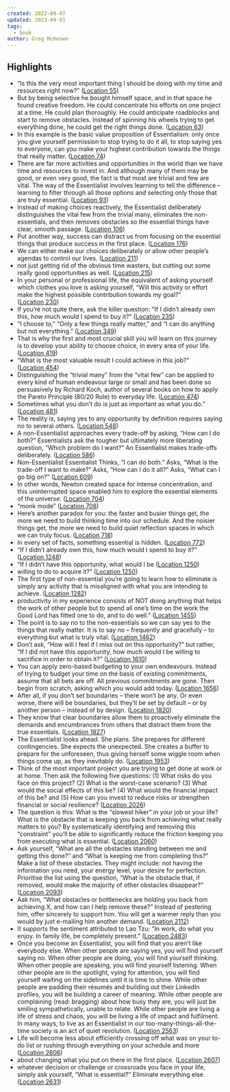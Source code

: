 ```yaml
---
created: 2022-09-07
updated: 2023-09-01
tags:
  - book
author: Greg McKeown
---
```

## Highlights
- “Is this the very most important thing I should be doing with my time and resources right now?” ([Location 55](https://readwise.io/to_kindle?action=open&asin=B00HELB6XI&location=55))
- But by being selective he bought himself space, and in that space he found creative freedom. He could concentrate his efforts on one project at a time. He could plan thoroughly. He could anticipate roadblocks and start to remove obstacles. Instead of spinning his wheels trying to get everything done, he could get the right things done. ([Location 63](https://readwise.io/to_kindle?action=open&asin=B00HELB6XI&location=63))
- In this example is the basic value proposition of Essentialism: only once you give yourself permission to stop trying to do it all, to stop saying yes to everyone, can you make your highest contribution towards the things that really matter. ([Location 74](https://readwise.io/to_kindle?action=open&asin=B00HELB6XI&location=74))
- There are far more activities and opportunities in the world than we have time and resources to invest in. And although many of them may be good, or even very good, the fact is that most are trivial and few are vital. The way of the Essentialist involves learning to tell the difference – learning to filter through all those options and selecting only those that are truly essential. ([Location 93](https://readwise.io/to_kindle?action=open&asin=B00HELB6XI&location=93))
- Instead of making choices reactively, the Essentialist deliberately distinguishes the vital few from the trivial many, eliminates the non-essentials, and then removes obstacles so the essential things have clear, smooth passage. ([Location 106](https://readwise.io/to_kindle?action=open&asin=B00HELB6XI&location=106))
- Put another way, success can distract us from focusing on the essential things that produce success in the first place. ([Location 176](https://readwise.io/to_kindle?action=open&asin=B00HELB6XI&location=176))
- We can either make our choices deliberately or allow other people’s agendas to control our lives. ([Location 211](https://readwise.io/to_kindle?action=open&asin=B00HELB6XI&location=211))
- not just getting rid of the obvious time wasters, but cutting out some really good opportunities as well. ([Location 215](https://readwise.io/to_kindle?action=open&asin=B00HELB6XI&location=215))
- In your personal or professional life, the equivalent of asking yourself which clothes you love is asking yourself, “Will this activity or effort make the highest possible contribution towards my goal?” ([Location 230](https://readwise.io/to_kindle?action=open&asin=B00HELB6XI&location=230))
- If you’re not quite there, ask the killer question: “If I didn’t already own this, how much would I spend to buy it?” ([Location 235](https://readwise.io/to_kindle?action=open&asin=B00HELB6XI&location=235))
- “I choose to,” “Only a few things really matter,” and “I can do anything but not everything.” ([Location 349](https://readwise.io/to_kindle?action=open&asin=B00HELB6XI&location=349))
- That is why the first and most crucial skill you will learn on this journey is to develop your ability to choose choice, in every area of your life. ([Location 419](https://readwise.io/to_kindle?action=open&asin=B00HELB6XI&location=419))
- “What is the most valuable result I could achieve in this job?” ([Location 454](https://readwise.io/to_kindle?action=open&asin=B00HELB6XI&location=454))
- Distinguishing the “trivial many” from the “vital few” can be applied to every kind of human endeavour large or small and has been done so persuasively by Richard Koch, author of several books on how to apply the Pareto Principle (80/20 Rule) to everyday life. ([Location 474](https://readwise.io/to_kindle?action=open&asin=B00HELB6XI&location=474))
- Sometimes what you don’t do is just as important as what you do.” ([Location 481](https://readwise.io/to_kindle?action=open&asin=B00HELB6XI&location=481))
- The reality is, saying yes to any opportunity by definition requires saying no to several others. ([Location 548](https://readwise.io/to_kindle?action=open&asin=B00HELB6XI&location=548))
- A non-Essentialist approaches every trade-off by asking, “How can I do both?” Essentialists ask the tougher but ultimately more liberating question, “Which problem do I want?” An Essentialist makes trade-offs deliberately. ([Location 586](https://readwise.io/to_kindle?action=open&asin=B00HELB6XI&location=586))
- Non-Essentialist Essentialist Thinks, “I can do both.” Asks, “What is the trade-off I want to make?” Asks, “How can I do it all?” Asks, “What can I go big on?” ([Location 609](https://readwise.io/to_kindle?action=open&asin=B00HELB6XI&location=609))
- In other words, Newton created space for intense concentration, and this uninterrupted space enabled him to explore the essential elements of the universe. ([Location 704](https://readwise.io/to_kindle?action=open&asin=B00HELB6XI&location=704))
- “monk mode” ([Location 708](https://readwise.io/to_kindle?action=open&asin=B00HELB6XI&location=708))
- Here’s another paradox for you: the faster and busier things get, the more we need to build thinking time into our schedule. And the noisier things get, the more we need to build quiet reflection spaces in which we can truly focus. ([Location 718](https://readwise.io/to_kindle?action=open&asin=B00HELB6XI&location=718))
- In every set of facts, something essential is hidden. ([Location 772](https://readwise.io/to_kindle?action=open&asin=B00HELB6XI&location=772))
- “If I didn’t already own this, how much would I spend to buy it?” ([Location 1248](https://readwise.io/to_kindle?action=open&asin=B00HELB6XI&location=1248))
- “If I didn’t have this opportunity, what would I be ([Location 1250](https://readwise.io/to_kindle?action=open&asin=B00HELB6XI&location=1250))
- willing to do to acquire it?” ([Location 1250](https://readwise.io/to_kindle?action=open&asin=B00HELB6XI&location=1250))
- The first type of non-essential you’re going to learn how to eliminate is simply any activity that is misaligned with what you are intending to achieve. ([Location 1282](https://readwise.io/to_kindle?action=open&asin=B00HELB6XI&location=1282))
- productivity in my experience consists of NOT doing anything that helps the work of other people but to spend all one’s time on the work the Good Lord has fitted one to do, and to do well.” ([Location 1455](https://readwise.io/to_kindle?action=open&asin=B00HELB6XI&location=1455))
- The point is to say no to the non-essentials so we can say yes to the things that really matter. It is to say no – frequently and gracefully – to everything but what is truly vital. ([Location 1462](https://readwise.io/to_kindle?action=open&asin=B00HELB6XI&location=1462))
- Don’t ask, “How will I feel if I miss out on this opportunity?” but rather, “If I did not have this opportunity, how much would I be willing to sacrifice in order to obtain it?” ([Location 1610](https://readwise.io/to_kindle?action=open&asin=B00HELB6XI&location=1610))
- You can apply zero-based budgeting to your own endeavours. Instead of trying to budget your time on the basis of existing commitments, assume that all bets are off. All previous commitments are gone. Then begin from scratch, asking which you would add today. ([Location 1656](https://readwise.io/to_kindle?action=open&asin=B00HELB6XI&location=1656))
- After all, if you don’t set boundaries – there won’t be any. Or even worse, there will be boundaries, but they’ll be set by default – or by another person – instead of by design. ([Location 1820](https://readwise.io/to_kindle?action=open&asin=B00HELB6XI&location=1820))
- They know that clear boundaries allow them to proactively eliminate the demands and encumbrances from others that distract them from the true essentials. ([Location 1827](https://readwise.io/to_kindle?action=open&asin=B00HELB6XI&location=1827))
- The Essentialist looks ahead. She plans. She prepares for different contingencies. She expects the unexpected. She creates a buffer to prepare for the unforeseen, thus giving herself some wiggle room when things come up, as they inevitably do. ([Location 1953](https://readwise.io/to_kindle?action=open&asin=B00HELB6XI&location=1953))
- Think of the most important project you are trying to get done at work or at home. Then ask the following five questions: (1) What risks do you face on this project? (2) What is the worst-case scenario? (3) What would the social effects of this be? (4) What would the financial impact of this be? and (5) How can you invest to reduce risks or strengthen financial or social resilience? ([Location 2026](https://readwise.io/to_kindle?action=open&asin=B00HELB6XI&location=2026))
- The question is this: What is the “slowest hiker” in your job or your life? What is the obstacle that is keeping you back from achieving what really matters to you? By systematically identifying and removing this “constraint” you’ll be able to significantly reduce the friction keeping you from executing what is essential. ([Location 2060](https://readwise.io/to_kindle?action=open&asin=B00HELB6XI&location=2060))
- Ask yourself, “What are all the obstacles standing between me and getting this done?” and “What is keeping me from completing this?” Make a list of these obstacles. They might include: not having the information you need, your energy level, your desire for perfection. Prioritise the list using the question, “What is the obstacle that, if removed, would make the majority of other obstacles disappear?” ([Location 2093](https://readwise.io/to_kindle?action=open&asin=B00HELB6XI&location=2093))
- Ask him, “What obstacles or bottlenecks are holding you back from achieving X, and how can I help remove these?” Instead of pestering him, offer sincerely to support him. You will get a warmer reply than you would by just e-mailing him another demand. ([Location 2112](https://readwise.io/to_kindle?action=open&asin=B00HELB6XI&location=2112))
- It supports the sentiment attributed to Lao Tzu: “In work, do what you enjoy. In family life, be completely present.” ([Location 2483](https://readwise.io/to_kindle?action=open&asin=B00HELB6XI&location=2483))
- Once you become an Essentialist, you will find that you aren’t like everybody else. When other people are saying yes, you will find yourself saying no. When other people are doing, you will find yourself thinking. When other people are speaking, you will find yourself listening. When other people are in the spotlight, vying for attention, you will find yourself waiting on the sidelines until it is time to shine. While other people are padding their résumés and building out their LinkedIn profiles, you will be building a career of meaning. While other people are complaining (read: bragging) about how busy they are, you will just be smiling sympathetically, unable to relate. While other people are living a life of stress and chaos, you will be living a life of impact and fulfilment. In many ways, to live as an Essentialist in our too-many-things-all-the-time society is an act of quiet revolution. ([Location 2563](https://readwise.io/to_kindle?action=open&asin=B00HELB6XI&location=2563))
- Life will become less about efficiently crossing off what was on your to-do list or rushing through everything on your schedule and more ([Location 2606](https://readwise.io/to_kindle?action=open&asin=B00HELB6XI&location=2606))
- about changing what you put on there in the first place. ([Location 2607](https://readwise.io/to_kindle?action=open&asin=B00HELB6XI&location=2607))
- whatever decision or challenge or crossroads you face in your life, simply ask yourself, “What is essential?” Eliminate everything else. ([Location 2631](https://readwise.io/to_kindle?action=open&asin=B00HELB6XI&location=2631))

